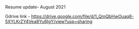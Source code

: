 Resume
update- August 2021

Gdrive link - https://drive.google.com/file/d/1_QmQbHwOuaq6-5XYLKrZY4Vea8Yu6IgY/view?usp=sharing
